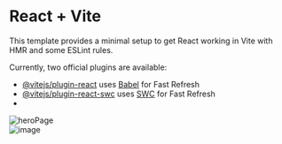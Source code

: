 # React + Vite

This template provides a minimal setup to get React working in Vite with HMR and some ESLint rules.

Currently, two official plugins are available:

- [@vitejs/plugin-react](https://github.com/vitejs/vite-plugin-react/blob/main/packages/plugin-react/README.md) uses [Babel](https://babeljs.io/) for Fast Refresh
- [@vitejs/plugin-react-swc](https://github.com/vitejs/vite-plugin-react-swc) uses [SWC](https://swc.rs/) for Fast Refresh
- 
![heroPage](https://github.com/pedroldlima/hj_webSite/assets/97321902/9484db8f-5dbe-4c33-bc4a-104fa85e4702) <br />
![image](https://github.com/pedroldlima/hj_webSite/assets/97321902/121657d7-b062-4f6e-8dd9-ae6db6af9f56)
